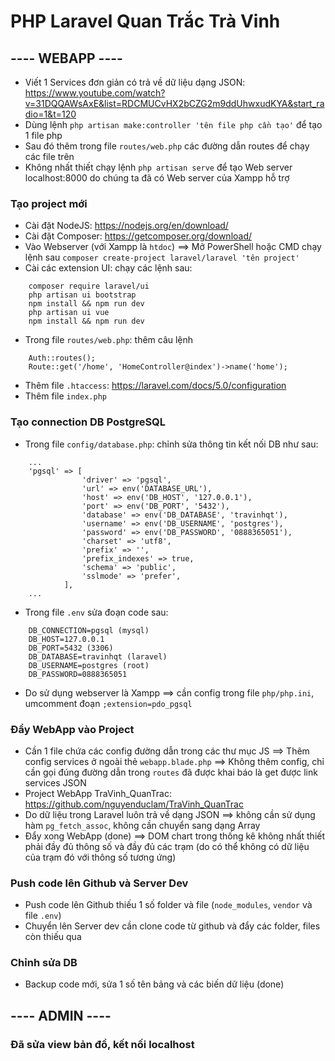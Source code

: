 # PHP Laravel Quan Trắc Trà Vinh
## ---- WEBAPP ----
+ Viết 1 Services đơn giản có trả về dữ liệu dạng JSON: https://www.youtube.com/watch?v=31DQQAWsAxE&list=RDCMUCvHX2bCZG2m9ddUhwxudKYA&start_radio=1&t=120
+ Dùng lệnh `php artisan make:controller 'tên file php cần tạo'` để tạo 1 file php
+ Sau đó thêm trong file `routes/web.php` các đường dẫn routes để chạy các file trên
+ Không nhất thiết chạy lệnh `php artisan serve` để tạo Web server localhost:8000 do chúng ta đã có Web server của Xampp hỗ trợ

### Tạo project mới
+ Cài đặt NodeJS: https://nodejs.org/en/download/
+ Cài đặt Composer: https://getcomposer.org/download/
+ Vào Webserver (với Xampp là `htdoc`) ==> Mở PowerShell hoặc CMD chạy lệnh sau `composer create-project laravel/laravel 'tên project'`
+ Cài các extension UI: chạy các lệnh sau:
```
    composer require laravel/ui
    php artisan ui bootstrap 
    npm install && npm run dev
    php artisan ui vue
    npm install && npm run dev
```
+ Trong file `routes/web.php`: thêm câu lệnh
```
    Auth::routes();
    Route::get('/home', 'HomeController@index')->name('home');
```
+ Thêm file `.htaccess`: https://laravel.com/docs/5.0/configuration
+ Thêm file `index.php`

### Tạo connection DB PostgreSQL
+ Trong file `config/database.php`: chỉnh sửa thông tin kết nối DB như sau:
```
    ...
    'pgsql' => [
                'driver' => 'pgsql',
                'url' => env('DATABASE_URL'),
                'host' => env('DB_HOST', '127.0.0.1'),
                'port' => env('DB_PORT', '5432'),
                'database' => env('DB_DATABASE', 'travinhqt'),
                'username' => env('DB_USERNAME', 'postgres'),
                'password' => env('DB_PASSWORD', '0888365051'),
                'charset' => 'utf8',
                'prefix' => '',
                'prefix_indexes' => true,
                'schema' => 'public',
                'sslmode' => 'prefer',
            ],
    ...
```
+ Trong file `.env` sửa đoạn code sau:
```
    DB_CONNECTION=pgsql (mysql)
    DB_HOST=127.0.0.1
    DB_PORT=5432 (3306)
    DB_DATABASE=travinhqt (laravel)
    DB_USERNAME=postgres (root)
    DB_PASSWORD=0888365051
```
+ Do sử dụng webserver là Xampp ==> cần config trong file `php/php.ini`, umcomment đoạn `;extension=pdo_pgsql`

### Đẩy WebApp vào Project
+ Cần 1 file chứa các config đường dẫn trong các thư mục JS ==> Thêm config services ở ngoài thẻ `webapp.blade.php`
==> Không thêm config, chỉ cần gọi đúng đường dẫn trong `routes` đã được khai báo là get được link services JSON
+ Project WebApp TraVinh_QuanTrac: https://github.com/nguyenduclam/TraVinh_QuanTrac
+ Do dữ liệu trong Laravel luôn trả về dạng JSON ==> không cần sử dụng hàm `pg_fetch_assoc`, 
không cần chuyển sang dạng Array
+ Đẩy xong WebApp (done) ==> DOM chart trong thống kê không nhất thiết phải đầy đủ thông số và đầy đủ các trạm
(do có thể không có dữ liệu của trạm đó với thông số tương ứng)

### Push code lên Github và Server Dev
+ Push code lên Github thiếu 1 số folder và file (`node_modules`, `vendor` và file `.env`)
+ Chuyển lên Server dev cần clone code từ github và đẩy các folder, files còn thiếu qua

### Chỉnh sửa DB
+ Backup code mới, sửa 1 số tên bảng và các biến dữ liệu (done)

## ---- ADMIN ----

### Đã sửa view bản đồ, kết nối localhost
